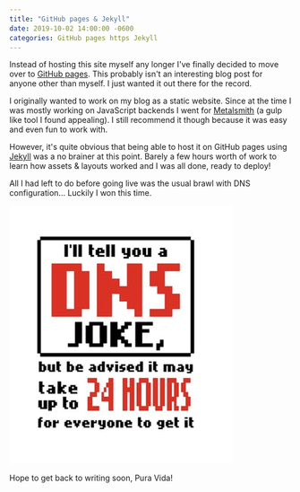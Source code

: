 ```yaml
---
title: "GitHub pages & Jekyll"
date: 2019-10-02 14:00:00 -0600
categories: GitHub pages https Jekyll
---
```


Instead of hosting this site myself any longer I've finally decided to move over to [GitHub pages](https://pages.github.com/). This probably isn't an interesting blog post for anyone other than myself. I just wanted it out there for the record.

I originally wanted to work on my blog as a static website. Since at the time I was mostly working on JavaScript backends I went for [Metalsmith](https://metalsmith.io/) (a gulp like tool I found appealing). I still recommend it though because it was easy and even fun to work with.

However, it's quite obvious that being able to host it on GitHub pages using [Jekyll](https://jekyllrb.com/) was a no brainer at this point. Barely a few hours worth of work to learn how assets & layouts worked and I was all done, ready to deploy!

All I had left to do before going live was the usual brawl with DNS configuration... Luckily I won this time.

![dns joke](/assets/dns-joke.png "dns joke")

Hope to get back to writing soon, Pura Vida!
